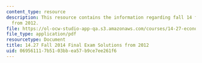 ```yaml
---
content_type: resource
description: This resource contains the information regarding fall 14 final exam solution
  from 2012.
file: https://ol-ocw-studio-app-qa.s3.amazonaws.com/courses/14-27-economics-and-e-commerce-fall-2014/069561117b5103bbea57b9ce7ee261f6_MIT14_27F14_FinalSol_2012.pdf
file_type: application/pdf
resourcetype: Document
title: 14.27 Fall 2014 Final Exam Solutions from 2012
uid: 06956111-7b51-03bb-ea57-b9ce7ee261f6
---
```

